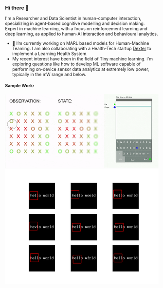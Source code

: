 ### Hi there 👋

I'm a Researcher and Data Scientist in human-computer interaction, specializing in agent-based cognitive modelling and decision making. Expert in machine learning, with a focus on reinforcement learning and deep learning, as applied to human-AI interaction and behavioural analytics.

- 🔭 I’m currently working on MARL based models for Human-Machine Teaming. I am also collaborating with a Health-Tech startup [Dexter](https://dexter.software/) to implement a Learning Health System.
- My recent interest have been in the field of Tiny machine learning. I'm exploring questions like how to develop ML software capable of performing on-device sensor data analytics at extremely low power, typically in the mW range and below. 

#### Sample Work:

![Demo1](https://github.com/aditya02acharya/aditya02acharya/blob/main/assets/image1.gif)
![Demo2](https://github.com/aditya02acharya/aditya02acharya/blob/main/assets/image2.gif)

<!--
**aditya02acharya/aditya02acharya** is a ✨ _special_ ✨ repository because its `README.md` (this file) appears on your GitHub profile.

Here are some ideas to get you started:

- 🔭 I’m currently working on ...
- 🌱 I’m currently learning ...
- 👯 I’m looking to collaborate on ...
- 🤔 I’m looking for help with ...
- 💬 Ask me about ...
- 📫 How to reach me: ...
- 😄 Pronouns: ...
- ⚡ Fun fact: ...
-->
